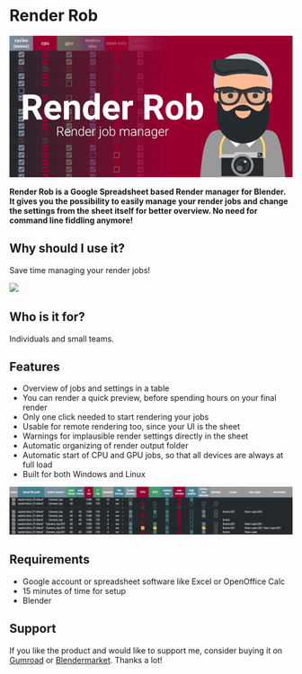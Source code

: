 # Render Rob

![ ](img/readme_pics/renderrob_deck_01.png)

**Render Rob is a Google Spreadsheet based Render manager for Blender. It gives you the possibility to easily manage your render jobs and change the settings from the sheet itself for better overview. No need for command line fiddling anymore!**

## Why should I use it?

Save time managing your render jobs!

![ ](img/readme_pics/usage.gif)

## Who is it for?

Individuals and small teams.

## Features

- Overview of jobs and settings in a table
- You can render a quick preview, before spending hours on your final render
- Only one click needed to start rendering your jobs
- Usable for remote rendering too, since your UI is the sheet
- Warnings for implausible render settings directly in the sheet
- Automatic organizing of render output folder
- Automatic start of CPU and GPU jobs, so that all devices are always at full load
- Built for both Windows and Linux

![Screenshot](img/readme_pics/screenshot.jpg)

## Requirements

- Google account or spreadsheet software like Excel or OpenOffice Calc
- 15 minutes of time for setup
- Blender

## Support

If you like the product and would like to support me, consider buying it on [Gumroad](https://gum.co/JXBgO) or [Blendermarket](https://blendermarket.com). Thanks a lot!
